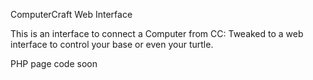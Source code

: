 ComputerCraft Web Interface

This is an interface to connect a Computer from CC: Tweaked to a web interface to control your base or even your turtle.

PHP page code soon
